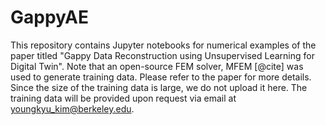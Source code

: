 # GappyAE

This repository contains Jupyter notebooks for numerical examples of the paper titled "Gappy Data Reconstruction using Unsupervised Learning for Digital Twin".
Note that an open-source FEM solver, MFEM [@cite] was used to generate training data. Please refer to the paper for more details. Since the size of the training data is large, we do not upload it here. The training data will be provided upon request via email at youngkyu_kim@berkeley.edu.
